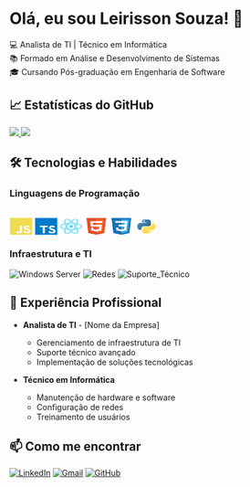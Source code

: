 # Olá, eu sou Leirisson Souza! 👋

💻 Analista de TI | Técnico em Informática  
📚 Formado em Análise e Desenvolvimento de Sistemas  
🎓 Cursando Pós-graduação em Engenharia de Software  


## 📈 Estatísticas do GitHub

<div>
  <a href="https://beacons.ai/leirisson"> <!-- Link do seu Beacons ou outro site pessoal -->
    <img height="180em" src="https://github-readme-stats.vercel.app/api?username=leirisson&show_icons=true&theme=dracula&include_all_commits=true&count_private=true"/>
    <img height="180em" src="https://github-readme-stats.vercel.app/api/top-langs/?username=leirisson&layout=compact&langs_count=8&theme=dracula"/>
  </a>
</div>

## 🛠️ Tecnologias e Habilidades


### Linguagens de Programação
<div style="display: inline_block"><br>
  <img align="center" alt="Rafa-Js" height="30" width="40" src="https://raw.githubusercontent.com/devicons/devicon/master/icons/javascript/javascript-plain.svg">
  <img align="center" alt="Rafa-Ts" height="30" width="40" src="https://raw.githubusercontent.com/devicons/devicon/master/icons/typescript/typescript-plain.svg">
  <img align="center" alt="Rafa-React" height="30" width="40" src="https://raw.githubusercontent.com/devicons/devicon/master/icons/react/react-original.svg">
  <img align="center" alt="Rafa-HTML" height="30" width="40" src="https://raw.githubusercontent.com/devicons/devicon/master/icons/html5/html5-original.svg">
  <img align="center" alt="Rafa-CSS" height="30" width="40" src="https://raw.githubusercontent.com/devicons/devicon/master/icons/css3/css3-original.svg">
  <img align="center" alt="Rafa-Python" height="30" width="40" src="https://raw.githubusercontent.com/devicons/devicon/master/icons/python/python-original.svg">
</div>

### Infraestrutura e TI
![Windows Server](https://img.shields.io/badge/Windows_Server-0078D6?style=for-the-badge&logo=windows&logoColor=white)
![Redes](https://img.shields.io/badge/Redes-Information_Technology-blue)
![Suporte_Técnico](https://img.shields.io/badge/Suporte_Técnico-Expertise-orange)

## 💼 Experiência Profissional
- **Analista de TI** - [Nome da Empresa]  
  - Gerenciamento de infraestrutura de TI  
  - Suporte técnico avançado  
  - Implementação de soluções tecnológicas  

- **Técnico em Informática**  
  - Manutenção de hardware e software  
  - Configuração de redes  
  - Treinamento de usuários  

## 📫 Como me encontrar
[![LinkedIn](https://img.shields.io/badge/LinkedIn-0077B5?style=for-the-badge&logo=linkedin&logoColor=white)]([https://linkedin.com/in/seu-linkedin](https://www.linkedin.com/in/leirisson-souza-dos-santos-00a89720b/))
[![Gmail](https://img.shields.io/badge/Gmail-D14836?style=for-the-badge&logo=gmail&logoColor=white)](mailto:leirissonsouza99@gmail.com)
[![GitHub](https://img.shields.io/badge/GitHub-100000?style=for-the-badge&logo=github&logoColor=white)](https://github.com/leirisson)
